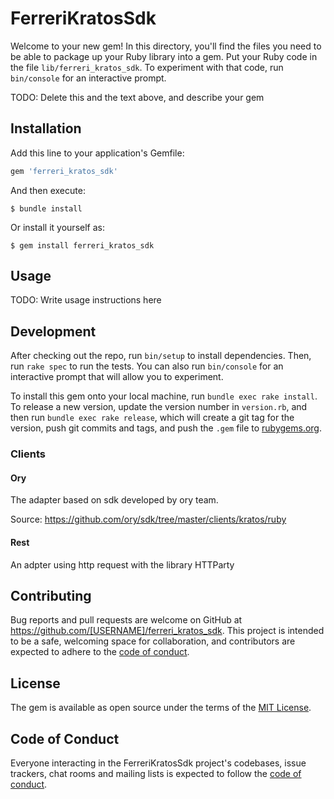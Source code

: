 # FerreriKratosSdk

Welcome to your new gem! In this directory, you'll find the files you need to be able to package up your Ruby library into a gem. Put your Ruby code in the file `lib/ferreri_kratos_sdk`. To experiment with that code, run `bin/console` for an interactive prompt.

TODO: Delete this and the text above, and describe your gem

## Installation

Add this line to your application's Gemfile:

```ruby
gem 'ferreri_kratos_sdk'
```

And then execute:

    $ bundle install

Or install it yourself as:

    $ gem install ferreri_kratos_sdk

## Usage

TODO: Write usage instructions here

## Development

After checking out the repo, run `bin/setup` to install dependencies. Then, run `rake spec` to run the tests. You can also run `bin/console` for an interactive prompt that will allow you to experiment.

To install this gem onto your local machine, run `bundle exec rake install`. To release a new version, update the version number in `version.rb`, and then run `bundle exec rake release`, which will create a git tag for the version, push git commits and tags, and push the `.gem` file to [rubygems.org](https://rubygems.org).

### Clients

#### Ory

The adapter based on sdk developed by ory team.

Source: https://github.com/ory/sdk/tree/master/clients/kratos/ruby

#### Rest

An adpter using http request with the library HTTParty

## Contributing

Bug reports and pull requests are welcome on GitHub at https://github.com/[USERNAME]/ferreri_kratos_sdk. This project is intended to be a safe, welcoming space for collaboration, and contributors are expected to adhere to the [code of conduct](https://github.com/[USERNAME]/ferreri_kratos_sdk/blob/master/CODE_OF_CONDUCT.md).

## License

The gem is available as open source under the terms of the [MIT License](https://opensource.org/licenses/MIT).

## Code of Conduct

Everyone interacting in the FerreriKratosSdk project's codebases, issue trackers, chat rooms and mailing lists is expected to follow the [code of conduct](https://github.com/[USERNAME]/ferreri_kratos_sdk/blob/master/CODE_OF_CONDUCT.md).
